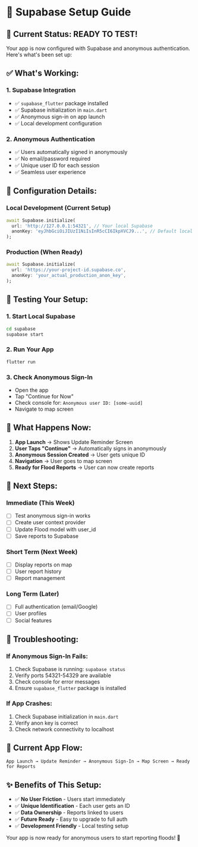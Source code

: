 # 🔧 Supabase Setup Guide

## 🚀 **Current Status: READY TO TEST!**

Your app is now configured with Supabase and anonymous authentication. Here's what's been set up:

## ✅ **What's Working:**

### **1. Supabase Integration**
- ✅ `supabase_flutter` package installed
- ✅ Supabase initialization in `main.dart`
- ✅ Anonymous sign-in on app launch
- ✅ Local development configuration

### **2. Anonymous Authentication**
- ✅ Users automatically signed in anonymously
- ✅ No email/password required
- ✅ Unique user ID for each session
- ✅ Seamless user experience

## 🔧 **Configuration Details:**

### **Local Development (Current Setup)**
```dart
await Supabase.initialize(
  url: 'http://127.0.0.1:54321', // Your local Supabase
  anonKey: 'eyJhbGciOiJIUzI1NiIsInR5cCI6IkpXVCJ9...', // Default local key
);
```

### **Production (When Ready)**
```dart
await Supabase.initialize(
  url: 'https://your-project-id.supabase.co',
  anonKey: 'your_actual_production_anon_key',
);
```

## 🧪 **Testing Your Setup:**

### **1. Start Local Supabase**
```bash
cd supabase
supabase start
```

### **2. Run Your App**
```bash
flutter run
```

### **3. Check Anonymous Sign-In**
- Open the app
- Tap "Continue for Now"
- Check console for: `Anonymous user ID: [some-uuid]`
- Navigate to map screen

## 📱 **What Happens Now:**

1. **App Launch** → Shows Update Reminder Screen
2. **User Taps "Continue"** → Automatically signs in anonymously
3. **Anonymous Session Created** → User gets unique ID
4. **Navigation** → User goes to map screen
5. **Ready for Flood Reports** → User can now create reports

## 🔮 **Next Steps:**

### **Immediate (This Week)**
- [ ] Test anonymous sign-in works
- [ ] Create user context provider
- [ ] Update Flood model with user_id
- [ ] Save reports to Supabase

### **Short Term (Next Week)**
- [ ] Display reports on map
- [ ] User report history
- [ ] Report management

### **Long Term (Later)**
- [ ] Full authentication (email/Google)
- [ ] User profiles
- [ ] Social features

## 🚨 **Troubleshooting:**

### **If Anonymous Sign-In Fails:**
1. Check Supabase is running: `supabase status`
2. Verify ports 54321-54329 are available
3. Check console for error messages
4. Ensure `supabase_flutter` package is installed

### **If App Crashes:**
1. Check Supabase initialization in `main.dart`
2. Verify anon key is correct
3. Check network connectivity to localhost

## 🎯 **Current App Flow:**

```
App Launch → Update Reminder → Anonymous Sign-In → Map Screen → Ready for Reports
```

## ✨ **Benefits of This Setup:**

- ✅ **No User Friction** - Users start immediately
- ✅ **Unique Identification** - Each user gets an ID
- ✅ **Data Ownership** - Reports linked to users
- ✅ **Future Ready** - Easy to upgrade to full auth
- ✅ **Development Friendly** - Local testing setup

Your app is now ready for anonymous users to start reporting floods! 🎉
